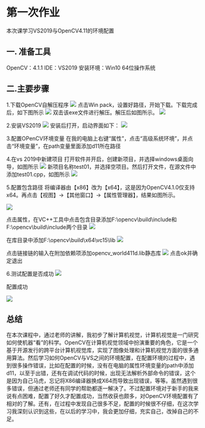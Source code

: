 # 第一次作业
本次课学习VS2019与OpenCV4.11的环境配置
## 一. 准备工具
OpenCV：4.1.1
IDE：VS2019
安装环境：Win10    64位操作系统
## 二.主要步骤
1.下载OpenCV自解压程序
![](image/01.png)
点击Win pack，设置好路径，开始下载。下载完成后，如下图所示
![](image/02.png)
双击该exe文件进行解压。解压后如图所示。
![](me/image/03.png)

2.安装VS2019
![](image/04.png)
安装后打开，启动界面如下：
![](image/05.png)

3.配置OPenCV环境变量
在我的电脑上右键“属性”，点击“高级系统环境”，并点击“环境变量”，在path变量里面添加d11所在路径

4.在vs 2019中新建项目
打开软件并开启，创建新项目，并选择windows桌面向导，如图所示
![](image/06.png)
新项目名称test01，并选择空项目。然后打开文件，在源文件中添加test01.cpp，如图所示
![](image/07.png)

5.配置包含路径
将编译器由【x86】改为【x64】，这是因为OpenCV4.1.0仅支持x64。再点击【视图】→【其他窗口】→【属性管理器】，结果如图所示。

![](image/08.png)

点击属性，在VC++工具中点击包含目录添加F:\opencv\build\include和F:\opencv\build\include两个目录
![](image/09.png)

在库目录中添加F:\opencv\build\x64\vc15\lib
![](image/10.png)

点击链接链的输入在附加依赖项添加opencv_world411d.lib静态库
![](image/11.png)
点击ok并确定退出

6.测试配置是否成功
![](image/12.png)

配置成功

![](image/13.png)

## 总结
在本次课程中，通过老师的讲解，我初步了解计算机视觉，计算机视觉是一门研究如何使机器“看”的科学。OpenCV在计算机视觉领域中扮演重要的角色，它是一个基于开源发行的跨平台计算机视觉库，实现了图像处理和计算机视觉方面的很多通用算法。然后学习如何OpenCV与VS之间的环境配置，在配置环境的过程中，遇到很多操作错误，比如在配置的时候，没有在电脑的属性环境变量的path中添加d11，以至于出错，还有在调试代码的时候，出现无法解析外部命令的错误，这个是因为自己马虎，忘记将X86编译器换成X64而导致出现错误，等等。虽然遇到很多错误，但通过老师还有同学的帮助都逐一解决了。不过配置环境对于新手的我来说有点困难，配置了好久才配置成功，当然收获也颇多，对OpenCV环境配置有了相对的了解。还有，在过程中发现自己很多不足，配置的时候很不仔细，在这次学习我深刻认识到这些，在以后的学习中，我会更加仔细，充实自己，改掉自己的不足。
